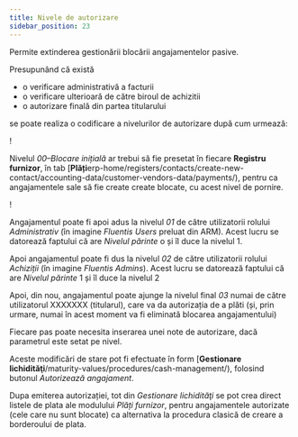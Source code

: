```yaml
---
title: Nivele de autorizare
sidebar_position: 23
---
```


Permite extinderea gestionării blocării angajamentelor pasive.

Presupunând că există
- o verificare administrativă a facturii  
- o verificare ulterioară de către biroul de achizitii  
- o autorizare finală din partea titularului  

se poate realiza o codificare a nivelurilor de autorizare după cum urmează:

! [](/img/it-it/configurations/tables/finance/authorization-levels.png)

Nivelul *00–Blocare inițială* ar trebui să fie presetat în fiecare **Registru furnizor**, în tab [**Plăți**erp-home/registers/contacts/create-new-contact/accounting-data/customer-vendors-data/payments/), pentru ca angajamentele sale să fie create create blocate, cu acest nivel de pornire.

! [](/img/it-it/configurations/tables/finance/authorization-levels-combo.png)

Angajamentul poate fi apoi adus la nivelul *01* de către utilizatorii  rolului *Administrativ* (în imagine *Fluentis Users* preluat din ARM). Acest lucru se datorează faptului că are *Nivelul părinte* o și îl duce la nivelul 1.  

Apoi angajamentul poate fi dus la nivelul *02* de către utilizatorii rolului *Achiziții* (în imagine *Fluentis Admins*). Acest lucru se datorează faptului că are *Nivelul părinte* 1 și îl duce la nivelul 2

Apoi, din nou, angajamentul poate ajunge la nivelul final *03* numai de către utilizatorul XXXXXXX (titularul), care va da  autorizația de a plăti (și, prin urmare, numai în acest moment va fi eliminată blocarea angajamentului)

Fiecare pas poate necesita inserarea unei note de autorizare, dacă parametrul este setat pe nivel.

Aceste modificări de stare pot fi efectuate în form [**Gestionare lichidităţi**/maturity-values/procedures/cash-management/), folosind  butonul *Autorizează angajament*. 

Dupa emiterea autorizației, tot din *Gestionare lichidităţi* se pot crea direct listele de plata ale modulului *Plăți furnizor*, pentru angajamentele autorizate (cele care nu sunt blocate) ca alternativa la procedura clasică de creare a borderoului de plata.